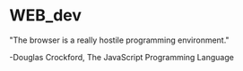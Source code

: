# WEB_dev
"The browser is a really hostile programming environment."

-Douglas Crockford, The JavaScript Programming Language
